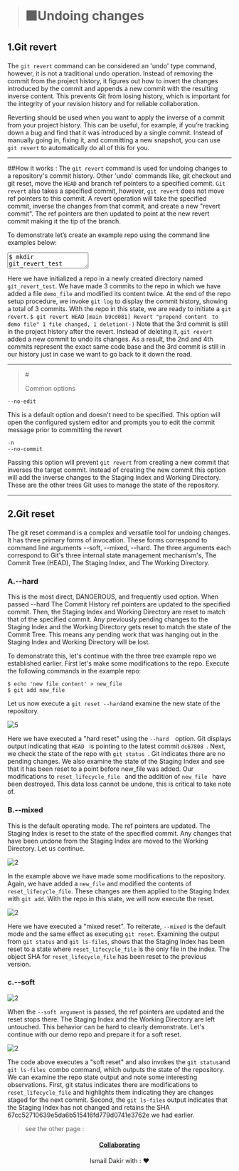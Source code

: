 > # ⬛Undoing changes
## <p >1.Git revert</p>
The  ``git revert`` command can be considered an 'undo' type command, however, it is not a traditional undo operation. Instead of removing the commit from the project history, it figures out how to invert the changes introduced by the commit and appends a new commit with the resulting inverse content. This prevents Git from losing history, which is important for the integrity of your revision history and for reliable collaboration.

Reverting should be used when you want to apply the inverse of a commit from your project history. This can be useful, for example, if you’re tracking down a bug and find that it was introduced by a single commit. Instead of manually going in, fixing it, and committing a new snapshot, you can use ``git revert`` to automatically do all of this for you.
***************
##How it works :
The ``git revert`` command is used for undoing changes to a repository's commit history. Other 'undo' commands like, git checkout and git reset, move the ``HEAD`` and branch ref pointers to a specified commit. 
``Git revert`` also takes a specified commit, however, ``git revert`` does not move ref pointers to this commit. A revert operation will take the specified commit, inverse the changes from that commit, and create a new "revert commit". The ref pointers are then updated to point at the new revert commit making it the tip of the branch.

To demonstrate let’s create an example repo using the command line examples below:
<textarea widt>$ mkdir git_revert_test
$ cd git_revert_test/
$ git init .
Initialized empty Git repository in /git_revert_test/.git/
$ touch demo_file
$ git add demo_file
$ git commit -am"initial commit"
[main (root-commit) 299b15f] initial commit
 1 file changed, 0 insertions(+), 0 deletions(-)
 create mode 100644 demo_file
$ echo "initial content" >> demo_file
$ git commit -am"add new content to demo file"
[main 3602d88] add new content to demo file
n 1 file changed, 1 insertion(+)
$ echo "prepended line content" >> demo_file
$ git commit -am"prepend content to demo file"
[main 86bb32e] prepend content to demo file
 1 file changed, 1 insertion(+)
$ git log --oneline
86bb32e prepend content to demo file
3602d88 add new content to demo file
299b15f initial commit</textarea>

Here we have initialized a repo in a newly created directory named ``git_revert_test``. We have made 3 commits to the repo in which we have added a file ``demo_file`` and modified its content twice. At the end of the repo setup procedure, we invoke ``git log`` to display the commit history, showing a total of 3 commits. With the repo in this state, we are ready to initiate a ``git revert``.
``$ git revert HEAD``
``[main b9cd081] Revert "prepend content ``
``to demo file" 1 file changed, 1 deletion(-)``
Note that the 3rd commit is still in the project history after the revert. Instead of deleting it, ``git revert`` added a new commit to undo its changes. As a result, the 2nd and 4th commits represent the exact same code base and the 3rd commit is still in our history just in case we want to go back to it down the road.
 *********

> #<p color="red"> Common options <p>


<div class="component component--codeblock" > <pre><code class="hljs language-css"><span class="hljs-attr">--no-edit</span></code></pre> </div>
<p>This is a default option and doesn't need to be specified. This option will open the configured system editor and prompts you to edit the commit message prior to committing the revert <p>
 
 <div class="component component--codeblock"> <pre><code class="hljs language-css">-n
<span class="hljs-attr">--no-commit</span></code></pre> </div>


Passing this option will prevent ``git revert`` from creating a new commit that inverses the target commit. Instead of creating the new commit this option will add the inverse changes to the Staging Index and Working Directory. These are the other trees Git uses to manage the state of the repository.


**********
## <p >2.Git reset</p>

<p>The git reset command is a complex and versatile tool for undoing changes. It has three primary forms of invocation. These forms correspond to command line arguments --soft, --mixed, --hard. The three arguments each correspond to Git's three internal state management mechanism's, The Commit Tree (HEAD), The Staging Index, and The Working Directory.</p>

### <p>A.--hard</p>
This is the most direct, DANGEROUS, and frequently used option. When passed --hard The Commit History ref pointers are updated to the specified commit. Then, the Staging Index and Working Directory are reset to match that of the specified commit. Any previously pending changes to the Staging Index and the Working Directory gets reset to match the state of the Commit Tree. This means any pending work that was hanging out in the Staging Index and Working Directory will be lost.

To demonstrate this, let's continue with the three tree example repo we established earlier. First let's make some modifications to the repo. Execute the following commands in the example repo:  

<div class="component component--codeblock"> <pre><code class="hljs language-css">$ echo 'new file content' > new_file
<span class="hljs-attr">$ git add new_file</span></code></pre> </div> 

Let us now execute a ``git reset --hard``and examine the new state of the repository.


![5](/Images/Capture%20d’écran%202023-11-30%20221906.png)



Here we have executed a "hard reset" using the  ``--hard  ``option. Git displays output indicating that  ``HEAD `` is pointing to the latest commit  ``dc67808 ``. Next, we check the state of the repo with  ``git status ``. Git indicates there are no pending changes. We also examine the state of the Staging Index and see that it has been reset to a point before new_file was added. Our modifications to  ``reset_lifecycle_file `` and the addition of  ``new_file `` have been destroyed. This data loss cannot be undone, this is critical to take note of.


### <p>B.--mixed</p>
 This is the default operating mode. The ref pointers are updated. The Staging Index is reset to the state of the specified commit. Any changes that have been undone from the Staging Index are moved to the Working Directory. Let us continue.


 ![2](/Images/Capture%20d’écran%20.png)

 In the example above we have made some modifications to the repository. Again, we have added a ``new_file`` and modified the contents of ``reset_lifecycle_file``. These changes are then applied to the Staging Index with ``git add``. With the repo in this state, we will now execute the reset.

 ![2](/Images/Capture%20d’écran%2022.png)


Here we have executed a "mixed reset". To reiterate, ``--mixed`` is the default mode and the same effect as executing ``git reset``. Examining the output from ``git status`` and ``git ls-files``, shows that the Staging Index has been reset to a state where ``reset_lifecycle_file`` is the only file in the index. The object SHA for ``reset_lifecycle_file`` has been reset to the previous version.
### <p>c.--soft</p>
![2](/Images/git-reset.png)

When the ``--soft argument`` is passed, the ref pointers are updated and the reset stops there. The Staging Index and the Working Directory are left untouched. This behavior can be hard to clearly demonstrate. Let's continue with our demo repo and prepare it for a soft reset.

![2](/Images/soft.png)

The code above executes a "soft reset" and also invokes the ``git status``and ``git ls-files ``combo command, which outputs the state of the repository. We can examine the repo state output and note some interesting observations. First, git status indicates there are modifications to ``reset_lifecycle_file`` and highlights them indicating they are changes staged for the next commit. Second, the ``git ls-files`` output indicates that the Staging Index has not changed and retains the SHA 67cc52710639e5da6b515416fd779d0741e3762e we had earlier.


>see the other page :
 #### <p align="center">   [Collaborating](Tache_6.md) </p>
<p align="center" > Ismail Dakir with : ❤️</p>



